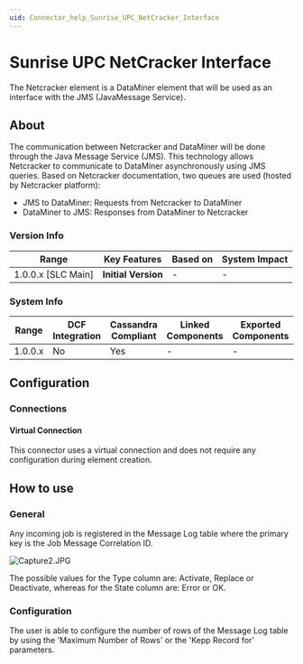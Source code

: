 ```yaml
---
uid: Connector_help_Sunrise_UPC_NetCracker_Interface
---
```


# Sunrise UPC NetCracker Interface

The Netcracker element is a DataMiner element that will be used as an interface with the JMS (JavaMessage Service).

## About

The communication between Netcracker and DataMiner will be done through the Java Message Service (JMS). This technology allows Netcracker to communicate to DataMiner asynchronously using JMS queries. Based on Netcracker documentation, two queues are used (hosted by Netcracker platform):

- JMS to DataMiner: Requests from Netcracker to DataMiner
- DataMiner to JMS: Responses from DataMiner to Netcracker

### Version Info

| **Range**            | **Key Features**    | **Based on** | **System Impact** |
|----------------------|---------------------|--------------|-------------------|
| 1.0.0.x \[SLC Main\] | **Initial Version** | \-           | \-                |

### System Info

| **Range** | **DCF Integration** | **Cassandra Compliant** | **Linked Components** | **Exported Components** |
|-----------|---------------------|-------------------------|-----------------------|-------------------------|
| 1.0.0.x   | No                  | Yes                     | \-                    | \-                      |

## Configuration

### Connections

#### Virtual Connection

This connector uses a virtual connection and does not require any configuration during element creation.

## How to use

### General

Any incoming job is registered in the Message Log table where the primary key is the Job Message Correlation ID.

![Capture2.JPG](~/connector-help/images/Sunrise_UPC_NetCracker_Interface_Capture2.JPG)

The possible values for the Type column are: Activate, Replace or Deactivate, whereas for the State column are: Error or OK.



### Configuration

The user is able to configure the number of rows of the Message Log table by using the 'Maximum Number of Rows' or the 'Kepp Record for' parameters.

![]()




